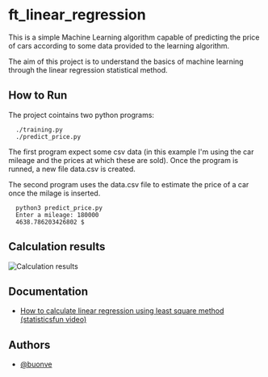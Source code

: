 
# ft_linear_regression

This is a simple Machine Learning algorithm capable of predicting the price of cars according to some data provided to the learning algorithm.

The aim of this project is to understand the basics of machine learning through the linear regression statistical method.



## How to Run

The project cointains two python programs:

```
  ./training.py
  ./predict_price.py
```
The first program expect some csv data (in this example I'm using the car mileage and the prices at which these are sold).
Once the program is runned, a new file data.csv is created.

The second program uses the data.csv file to estimate the price of a car once the milage is inserted.

```
  python3 predict_price.py
  Enter a mileage: 180000
  4638.786203426802 $
```

## Calculation results

![Calculation results](https://i.ibb.co/5spkTsX/Screen-Shot-2022-04-27-at-17-26-02.png)

    
## Documentation

 - [How to calculate linear regression using least square method (statisticsfun video)](https://www.youtube.com/watch?v=JvS2triCgOY)


## Authors

- [@buonve](https://www.github.com/buonve)
